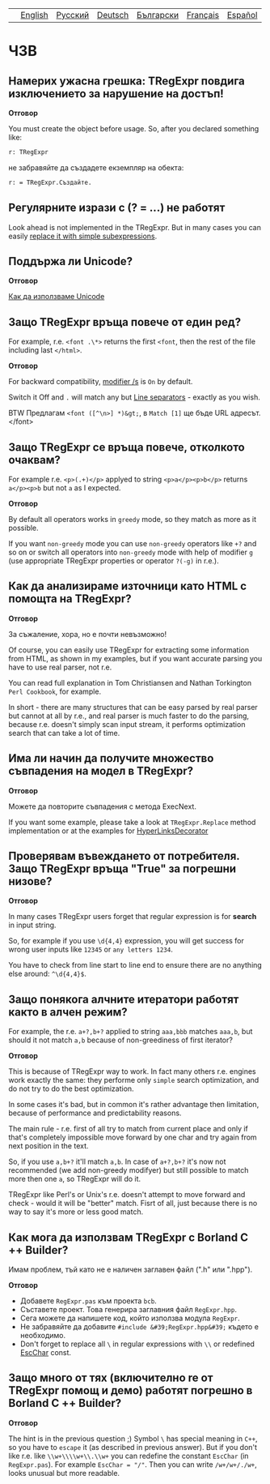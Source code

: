 |     |         |                                                              |                                                              |                                                                |                                                               |                                                              |
|-----|---------|--------------------------------------------------------------|--------------------------------------------------------------|----------------------------------------------------------------|---------------------------------------------------------------|--------------------------------------------------------------|
|     | [English](https://regex.sorokin.engineer/faq/) | [Русский](https://regex.sorokin.engineer/ru/faq/) | [Deutsch](https://regex.sorokin.engineer/de/faq/) | [Български](https://regex.sorokin.engineer/bg/faq/) | [Français](https://regex.sorokin.engineer/fr/faq/) | [Español](https://regex.sorokin.engineer/es/faq/) |

# ЧЗВ

## Намерих ужасна грешка: TRegExpr повдига изключението за нарушение на достъп!

**Отговор**

You must create the object before usage. So, after you declared
something like:

``` pascal
r: TRegExpr
```

не забравяйте да създадете екземпляр на обекта:

``` pascal
r: = TRegExpr.Създайте. 
```

## Регулярните изрази с (? = ...) не работят

Look ahead is not implemented in the TRegExpr. But in many cases you can
easily [replace it with simple
subexpressions](../regular_expressions/#lookahead).

## Поддържа ли Unicode?

**Отговор**

[Как да използваме Unicode](../tregexpr/#unicode)

## Защо TRegExpr връща повече от един ред?

For example, r.e. `<font .\*>` returns the first `<font`, then the rest
of the file including last `</html>`.

**Отговор**

For backward compatibility, [modifier
/s](../regular_expressions/#modifier_s) is `On` by default.

Switch it Off and `.` will match any but [Line
separators](../regular_expressions/#syntax_line_separators) - exactly
as you wish.

BTW Предлагам `<font ([^\n>] *)&gt;`, в `Match [1]` ще бъде URL
адресът.\</font\>

## Защо TRegExpr се връща повече, отколкото очаквам?

For example r.e. `<p>(.+)</p>` applyed to string `<p>a</p><p>b</p>`
returns `a</p><p>b` but not `a` as I expected.

**Отговор**

By default all operators works in `greedy` mode, so they match as more
as it possible.

If you want `non-greedy` mode you can use `non-greedy` operators like
`+?` and so on or switch all operators into `non-greedy` mode with help
of modifier `g` (use appropriate TRegExpr properties or operator `?(-g)`
in r.e.).

## Как да анализираме източници като HTML с помощта на TRegExpr?

**Отговор**

За съжаление, хора, но е почти невъзможно!

Of course, you can easily use TRegExpr for extracting some information
from HTML, as shown in my examples, but if you want accurate parsing you
have to use real parser, not r.e.

You can read full explanation in Tom Christiansen and Nathan Torkington
`Perl Cookbook`, for example.

In short - there are many structures that can be easy parsed by real
parser but cannot at all by r.e., and real parser is much faster to do
the parsing, because r.e. doesn't simply scan input stream, it performs
optimization search that can take a lot of time.

## Има ли начин да получите множество съвпадения на модел в TRegExpr?

**Отговор**

Можете да повторите съвпадения с метода ExecNext.

If you want some example, please take a look at `TRegExpr.Replace`
method implementation or at the examples for
[HyperLinksDecorator](../demos/)

## Проверявам въвеждането от потребителя. Защо TRegExpr връща &quot;True&quot; за погрешни низове?

**Отговор**

In many cases TRegExpr users forget that regular expression is for
**search** in input string.

So, for example if you use `\d{4,4}` expression, you will get success
for wrong user inputs like `12345` or `any letters 1234`.

You have to check from line start to line end to ensure there are no
anything else around: `^\d{4,4}$`.

<a name="nongreedyoptimization"></a>

## Защо понякога алчните итератори работят както в алчен режим?

For example, the r.e. `a+?,b+?` applied to string `aaa,bbb` matches
`aaa,b`, but should it not match `a,b` because of non-greediness of
first iterator?

**Отговор**

This is because of TRegExpr way to work. In fact many others r.e.
engines work exactly the same: they performe only `simple` search
optimization, and do not try to do the best optimization.

In some cases it's bad, but in common it's rather advantage then
limitation, because of performance and predictability reasons.

The main rule - r.e. first of all try to match from current place and
only if that's completely impossible move forward by one char and try
again from next position in the text.

So, if you use `a,b+?` it'll match `a,b`. In case of `a+?,b+?` it's now
not recommended (we add non-greedy modifyer) but still possible to match
more then one `a`, so TRegExpr will do it.

TRegExpr like Perl's or Unix's r.e. doesn't attempt to move forward and
check - would it will be "better" match. Fisrt of all, just because
there is no way to say it's more or less good match.

## Как мога да използвам TRegExpr с Borland C ++ Builder?

Имам проблем, тъй като не е наличен заглавен файл (&quot;.h&quot; или
&quot;.hpp&quot;).

**Отговор**

- Добавете `RegExpr.pas` към проекта `bcb`.
- Съставете проект. Това генерира заглавния файл `RegExpr.hpp`.
- Сега можете да напишете код, който използва модула `RegExpr`.
- Не забравяйте да добавите `#include &#39;RegExpr.hpp&#39;` където е
  необходимо.
- Don't forget to replace all `\` in regular expressions with `\\` or
  redefined [EscChar](../tregexpr/#escchar) const.

## Защо много от тях (включително re от TRegExpr помощ и демо) работят погрешно в Borland C ++ Builder?

**Отговор**

The hint is in the previous question ;) Symbol `\` has special meaning
in `C++`, so you have to `escape` it (as described in previous answer).
But if you don't like r.e. like `\\w+\\\\w+\\.\\w+` you can redefine the
constant `EscChar` (in `RegExpr.pas`). For example `EscChar = "/"`. Then
you can write `/w+/w+/./w+`, looks unusual but more readable.
